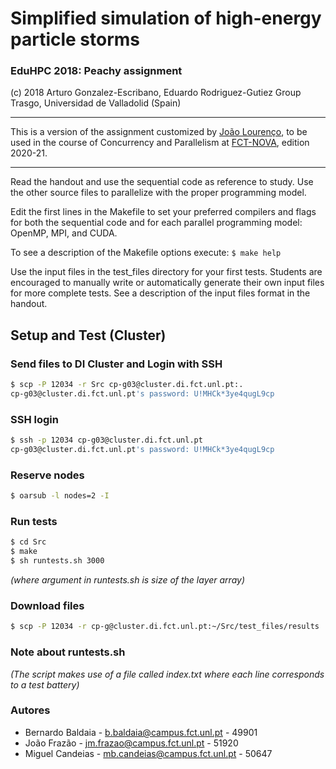 # Simplified simulation of high-energy particle storms

### EduHPC 2018: Peachy assignment

(c) 2018 Arturo Gonzalez-Escribano, Eduardo Rodriguez-Gutiez
Group Trasgo, Universidad de Valladolid (Spain)

--------------------------------------------------------------

This is a version of the assignment customized by [João Lourenço](https://docentes.fct.unl.pt/joao-lourenco),
to be used in the course  of Concurrency and Parallelism at [FCT-NOVA](www.di.fct.unl.pt), 
edition 2020-21.

--------------------------------------------------------------

Read the handout and use the sequential code as reference to study.
Use the other source files to parallelize with the proper programming model.

Edit the first lines in the Makefile to set your preferred compilers and flags
for both the sequential code and for each parallel programming model: 
OpenMP, MPI, and CUDA.

To see a description of the Makefile options execute:
`$ make help`

Use the input files in the test_files directory for your first tests.
Students are encouraged to manually write or automatically generate
their own input files for more complete tests. See a description of
the input files format in the handout.

## Setup and Test (Cluster)
### Send files to DI Cluster and Login with SSH
```bash
$ scp -P 12034 -r Src cp-g03@cluster.di.fct.unl.pt:.
cp-g03@cluster.di.fct.unl.pt's password: U!MHCk*3ye4qugL9cp
```
### SSH login
```bash
$ ssh -p 12034 cp-g03@cluster.di.fct.unl.pt
cp-g03@cluster.di.fct.unl.pt's password: U!MHCk*3ye4qugL9cp
```

### Reserve nodes
```bash
$ oarsub -l nodes=2 -I
```

### Run tests
```bash
$ cd Src
$ make
$ sh runtests.sh 3000
```
*(where argument in runtests.sh is size of the layer array)*

### Download files
```bash
$ scp -P 12034 -r cp-g@cluster.di.fct.unl.pt:~/Src/test_files/results .
```

### Note about runtests.sh
*(The script makes use of a file called index.txt where each line corresponds to a test battery)*

### Autores
* Bernardo Baldaia - b.baldaia@campus.fct.unl.pt - 49901
* João Frazão - jm.frazao@campus.fct.unl.pt - 51920
* Miguel Candeias - mb.candeias@campus.fct.unl.pt - 50647

